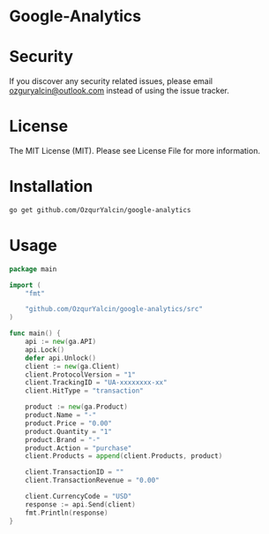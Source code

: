 # Google-Analytics

# Security
If you discover any security related issues, please email ozguryalcin@outlook.com instead of using the issue tracker.

# License
The MIT License (MIT). Please see License File for more information.

# Installation
```bash
go get github.com/OzqurYalcin/google-analytics
```

# Usage
```go
package main

import (
	"fmt"

	"github.com/OzqurYalcin/google-analytics/src"
)

func main() {
	api := new(ga.API)
	api.Lock()
	defer api.Unlock()
	client := new(ga.Client)
	client.ProtocolVersion = "1"
	client.TrackingID = "UA-xxxxxxxx-xx"
	client.HitType = "transaction"

	product := new(ga.Product)
	product.Name = "-"
	product.Price = "0.00"
	product.Quantity = "1"
	product.Brand = "-"
	product.Action = "purchase"
	client.Products = append(client.Products, product)

	client.TransactionID = ""
	client.TransactionRevenue = "0.00"

	client.CurrencyCode = "USD"
	response := api.Send(client)
	fmt.Println(response)
}
```
